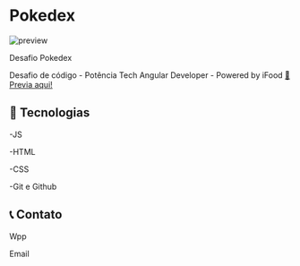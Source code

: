 # Pokedex

![preview](./.github/pokedex/download.png)

Desafio Pokedex

Desafio de código - Potência Tech Angular Developer - Powered by iFood 
[🔗 Previa aqui!](https://coach-wiki.github.io/pokedex/)



## 🔧 Tecnologias

-JS

-HTML

-CSS

-Git e Github

## 📞 Contato

Wpp 

Email
